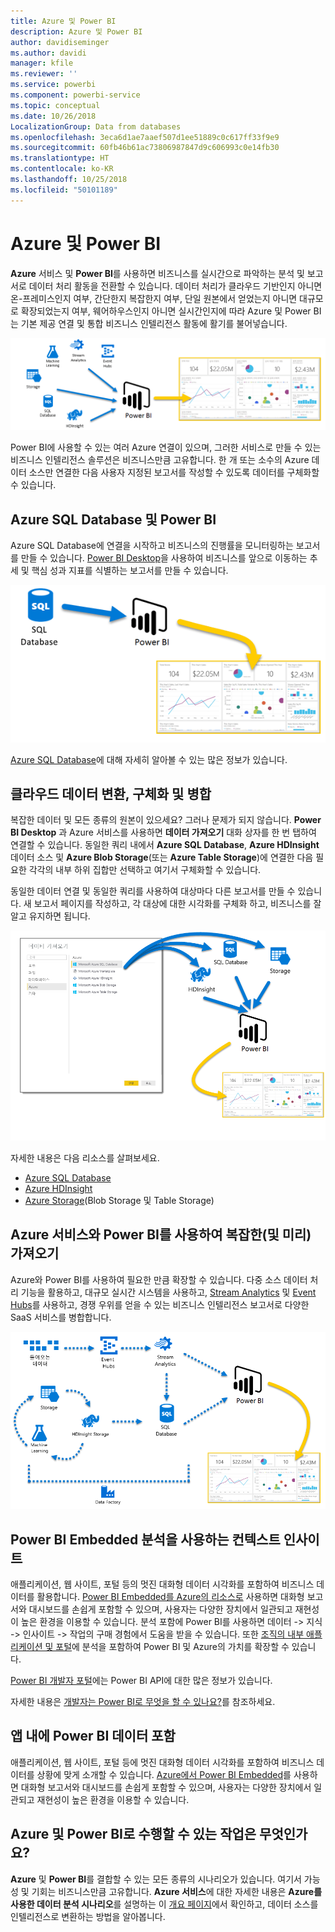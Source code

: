 ```yaml
---
title: Azure 및 Power BI
description: Azure 및 Power BI
author: davidiseminger
ms.author: davidi
manager: kfile
ms.reviewer: ''
ms.service: powerbi
ms.component: powerbi-service
ms.topic: conceptual
ms.date: 10/26/2018
LocalizationGroup: Data from databases
ms.openlocfilehash: 3eca6d1ae7aaef507d1ee51889c0c617ff33f9e9
ms.sourcegitcommit: 60fb46b61ac73806987847d9c606993c0e14fb30
ms.translationtype: HT
ms.contentlocale: ko-KR
ms.lasthandoff: 10/25/2018
ms.locfileid: "50101189"
---
```

# <a name="azure-and-power-bi"></a>Azure 및 Power BI

**Azure** 서비스 및 **Power BI**를 사용하면 비즈니스를 실시간으로 파악하는 분석 및 보고서로 데이터 처리 활동을 전환할 수 있습니다. 데이터 처리가 클라우드 기반인지 아니면 온-프레미스인지 여부, 간단한지 복잡한지 여부, 단일 원본에서 얻었는지 아니면 대규모로 확장되었는지 여부, 웨어하우스인지 아니면 실시간인지에 따라 Azure 및 Power BI는 기본 제공 연결 및 통합 비즈니스 인텔리전스 활동에 활기를 불어넣습니다.

![Azure](media/service-azure-and-power-bi/azure_1.png)

Power BI에 사용할 수 있는 여러 Azure 연결이 있으며, 그러한 서비스로 만들 수 있는 비즈니스 인텔리전스 솔루션은 비즈니스만큼 고유합니다. 한 개 또는 소수의 Azure 데이터 소스만 연결한 다음 사용자 지정된 보고서를 작성할 수 있도록 데이터를 구체화할 수 있습니다.

## <a name="azure-sql-database-and-power-bi"></a>Azure SQL Database 및 Power BI

Azure SQL Database에 연결을 시작하고 비즈니스의 진행률을 모니터링하는 보고서를 만들 수 있습니다. [Power BI Desktop](desktop-getting-started.md)을 사용하여 비즈니스를 앞으로 이동하는 추세 및 핵심 성과 지표를 식별하는 보고서를 만들 수 있습니다.

![SQL-PBI](media/service-azure-and-power-bi/azure_2_sqltopbi.png)

[Azure SQL Database](http://azure.microsoft.com/services/sql-database/)에 대해 자세히 알아볼 수 있는 많은 정보가 있습니다.

## <a name="transform-shape-and-merge-your-cloud-data"></a>클라우드 데이터 변환, 구체화 및 병합

복잡한 데이터 및 모든 종류의 원본이 있으세요? 그러나 문제가 되지 않습니다. **Power BI Desktop** 과 Azure 서비스를 사용하면 **데이터 가져오기** 대화 상자를 한 번 탭하여 연결할 수 있습니다. 동일한 쿼리 내에서 **Azure SQL Database**, **Azure HDInsight** 데이터 소스 및 **Azure Blob Storage**(또는 **Azure Table Storage**)에 연결한 다음 필요한 각각의 내부 하위 집합만 선택하고 여기서 구체화할 수 있습니다.

동일한 데이터 연결 및 동일한 쿼리를 사용하여 대상마다 다른 보고서를 만들 수 있습니다. 새 보고서 페이지를 작성하고, 각 대상에 대한 시각화를 구체화 하고, 비즈니스를 잘 알고 유지하면 됩니다.

![다중-PBI](media/service-azure-and-power-bi/azure_3_multipletopbi.png)

자세한 내용은 다음 리소스를 살펴보세요.

* [Azure SQL Database](http://azure.microsoft.com/services/sql-database/)
* [Azure HDInsight](http://azure.microsoft.com/services/hdinsight/)
* [Azure Storage](http://azure.microsoft.com/services/storage/)(Blob Storage 및 Table Storage)

## <a name="get-complex-and-ahead-using-azure-services-and-power-bi"></a>Azure 서비스와 Power BI를 사용하여 복잡한(및 미리) 가져오기

Azure와 Power BI를 사용하여 필요한 만큼 확장할 수 있습니다. 다중 소스 데이터 처리 기능을 활용하고, 대규모 실시간 시스템을 사용하고, [Stream Analytics](http://azure.microsoft.com/services/stream-analytics/) 및 [Event Hubs](http://azure.microsoft.com/services/event-hubs/)를 사용하고, 경쟁 우위를 얻을 수 있는 비즈니스 인텔리전스 보고서로 다양한 SaaS 서비스를 병합합니다.

![Azure 복합](media/service-azure-and-power-bi/azure_4_complex.png)

## <a name="context-insights-with-power-bi-embedded-analytics"></a>Power BI Embedded 분석을 사용하는 컨텍스트 인사이트

애플리케이션, 웹 사이트, 포털 등의 멋진 대화형 데이터 시각화를 포함하여 비즈니스 데이터를 활용합니다. [Power BI Embedded를 Azure의 리소스로](https://azure.microsoft.com/services/power-bi-embedded/) 사용하면 대화형 보고서와 대시보드를 손쉽게 포함할 수 있으며, 사용자는 다양한 장치에서 일관되고 재현성이 높은 환경을 이용할 수 있습니다.  분석 포함에 Power BI를 사용하면 데이터 -> 지식 -> 인사이트 -> 작업의 구매 경험에서 도움을 받을 수 있습니다.  또한 [조직의 내부 애플리케이션 및 포털](https://powerbi.microsoft.com/en-us/developers/embedded-analytics/organization/)에 분석을 포함하여 Power BI 및 Azure의 가치를 확장할 수 있습니다.

[Power BI 개발자 포털](http://dev.powerbi.com)에는 Power BI API에 대한 많은 정보가 있습니다.

자세한 내용은 [개발자는 Power BI로 무엇을 할 수 있나요?](developer/what-can-you-do.md)를 참조하세요.

## <a name="embed-your-power-bi-data-within-your-app"></a>앱 내에 Power BI 데이터 포함

애플리케이션, 웹 사이트, 포털 등에 멋진 대화형 데이터 시각화를 포함하여 비즈니스 데이터를 상황에 맞게 소개할 수 있습니다. [Azure에서 Power BI Embedded](https://azure.microsoft.com/services/power-bi-embedded/)를 사용하면 대화형 보고서와 대시보드를 손쉽게 포함할 수 있으며, 사용자는 다양한 장치에서 일관되고 재현성이 높은 환경을 이용할 수 있습니다.

## <a name="what-could-you-do-with-azure-and-power-bi"></a>Azure 및 Power BI로 수행할 수 있는 작업은 무엇인가요?

**Azure** 및 **Power BI**를 결합할 수 있는 모든 종류의 시나리오가 있습니다. 여기서 가능성 및 기회는 비즈니스만큼 고유합니다. **Azure 서비스**에 대한 자세한 내용은 **Azure를 사용한 데이터 분석 시나리오**를 설명하는 이 [개요 페이지](https://docs.microsoft.com/azure/machine-learning/team-data-science-process/plan-your-environment)에서 확인하고, 데이터 소스를 인텔리전스로 변환하는 방법을 알아봅니다.